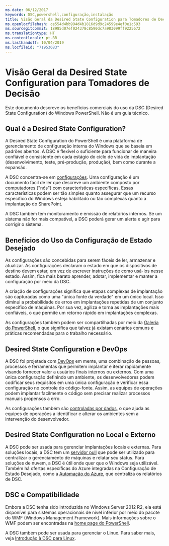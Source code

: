 ```yaml
---
ms.date: 06/12/2017
keywords: DSC,powershell,configuração,instalação
title: Visão Geral da Desired State Configuration para Tomadores de Decisão
ms.openlocfilehash: ce554d4bb994d4b1816d9d9c24599e4ef0e1c593
ms.sourcegitcommit: 18985d07ef024378c8590dc7a983099ff9225672
ms.translationtype: HT
ms.contentlocale: pt-BR
ms.lasthandoff: 10/04/2019
ms.locfileid: "71953683"
---
```

# <a name="desired-state-configuration-overview-for-decision-makers"></a>Visão Geral da Desired State Configuration para Tomadores de Decisão

Este documento descreve os benefícios comerciais do uso da DSC (Desired State Configuration) do Windows PowerShell. Não é um guia técnico.

## <a name="what-is-desired-state-configuration"></a>Qual é a Desired State Configuration?

A Desired State Configuration do PowerShell é uma plataforma de gerenciamento de configuração interna do Windows que se baseia em padrões abertos. A DSC é flexível o suficiente para funcionar de maneira confiável e consistente em cada estágio do ciclo de vida de implantação (desenvolvimento, teste, pré-produção, produção), bem como durante a expansão.

A DSC concentra-se em [configurações](../configurations/configurations.md).
Uma configuração é um documento fácil de ler que descreve um ambiente composto por computadores ("nós") com características específicas.
Essas características podem ser tão simples quanto assegurar que um recurso específico do Windows esteja habilitado ou tão complexas quanto a implantação do SharePoint.

A DSC também tem monitoramento e emissão de relatórios internos.
Se um sistema não for mais compatível, a DSC poderá gerar um alerta e agir para corrigir o sistema.

## <a name="benefits-of-using-desired-state-configuration"></a>Benefícios do Uso da Configuração de Estado Desejado

As configurações são concebidas para serem fáceis de ler, armazenar e atualizar.
As configurações declaram o estado em que os dispositivos de destino devem estar, em vez de escrever instruções de como usá-los nesse estado.
Assim, fica mais barato aprender, adotar, implementar e manter a configuração por meio da DSC.

A criação de configurações significa que etapas complexas de implantação são capturadas como uma "única fonte da verdade" em um único local.
Isso diminui a probabilidade de erros em implantações repetidas de um conjunto específico de máquinas.
Por sua vez, agiliza e torna as implantações mais confiáveis, o que permite um retorno rápido em implantações complexas.

As configurações também podem ser compartilhadas por meio da [Galeria do PowerShell](https://powershellgallery.com), o que significa que talvez já existam cenários comuns e práticas recomendadas para o trabalho necessário.


## <a name="desired-state-configuration-and-devops"></a>Desired State Configuration e DevOps

A DSC foi projetada com [DevOps](http://blogs.technet.com/b/ashleymcglone/archive/2015/11/20/devops-for-n00bs-ie-windows-people.aspx) em mente, uma combinação de pessoas, processos e ferramentas que permitem implantar e iterar rapidamente visando fornecer valor a usuários finais internos ou externos.
Com uma única configuração definindo um ambiente, os desenvolvedores podem codificar seus requisitos em uma única configuração e verificar essa configuração no controle do código-fonte. Assim, as equipes de operações podem implantar facilmente o código sem precisar realizar processos manuais propensos a erro.

As configurações também são [controladas por dados](../configurations/configData.md), o que ajuda as equipes de operações a identificar e alterar os ambientes sem a intervenção do desenvolvedor.

## <a name="desired-state-configuration-on-premises-and-off-premises"></a>Desired State Configuration no Local e Externo
A DSC pode ser usada para gerenciar implantações locais e externas.
Para soluções locais, a DSC tem um [servidor pull](../pull-server/pullServer.md) que pode ser utilizado para centralizar o gerenciamento de máquinas e relatar seu status.
Para soluções de nuvem, a DSC é útil onde quer que o Windows seja utilizável.
Também há ofertas específicas do Azure integradas na Configuração de Estado Desejado, como a [Automação do Azure](https://azure.microsoft.com/en-us/documentation/services/automation/), que centraliza os relatórios de DSC.

## <a name="dsc-and-compatibility"></a>DSC e Compatibilidade

Embora a DSC tenha sido introduzida no Windows Server 2012 R2, ela está disponível para sistemas operacionais de nível inferior por meio do pacote do WMF (Windows Management Framework).
Mais informações sobre o WMF podem ser encontradas na [home page do PowerShell](/powershell/).

A DSC também pode ser usada para gerenciar o Linux. Para saber mais, veja [Introdução à DSC para Linux](../getting-started/lnxGettingStarted.md).
